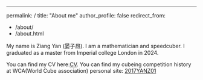 ---
permalink: /
title: "About me"
author_profile: false
redirect_from: 
  - /about/
  - /about.html

My name is Ziang Yan (晏子昂). I am a mathematician and speedcuber. I graduated as a master from Imperial college London in 2024.

You can find my CV here:[CV](/assets/CV_2024_0925.pdf).
You can find my cubeing competition history at WCA(World Cube association) personal site: [2017YANZ01](https://wca.link/2017YANZ01)